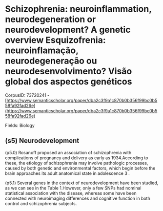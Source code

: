 # Schizophrenia: neuroinflammation, neurodegeneration or neurodevelopment? A genetic overview Esquizofrenia: neuroinflamação, neurodegeneração ou neurodesenvolvimento? Visão global dos aspectos genéticos

CorpusID: 73720241 - [https://www.semanticscholar.org/paper/dba2c3f9a1c870b0b356f99bc0b558fa92fad26e](https://www.semanticscholar.org/paper/dba2c3f9a1c870b0b356f99bc0b558fa92fad26e)

Fields: Biology

## (s5) Neurodevelopment
(p5.0) Rosanoff proposed an association of schizophrenia with complications of pregnancy and delivery as early as 1934.According to these, the etiology of schizophrenia may involve pathologic processes, caused by both genetic and environmental factors, which begin before the brain approaches its adult anatomical state in adolescence 3 .

(p5.1) Several genes in the context of neurodevelopment have been studied, as we can see in the Table 1.However, only a few SNPs had nominal statistical association with the disease, whereas some have been connected with neuroimaging differences and cognitive function in both control and schizophrenia subjects.
